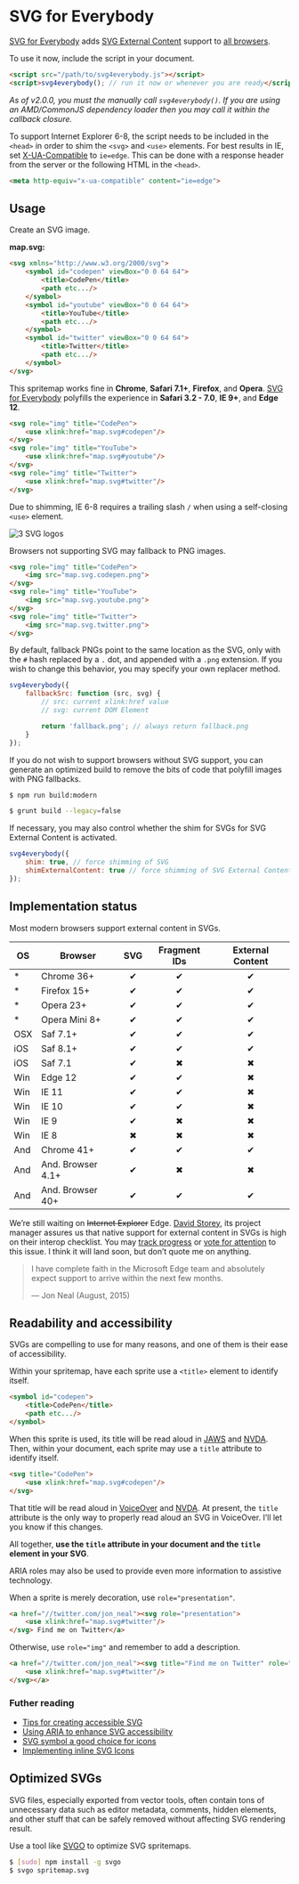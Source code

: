 # SVG for Everybody

[SVG for Everybody] adds [SVG External Content] support to [all browsers].

To use it now, include the script in your document.

```html
<script src="/path/to/svg4everybody.js"></script>
<script>svg4everybody(); // run it now or whenever you are ready</script>
```

_As of v2.0.0, you must the manually call `svg4everybody()`. If you are using an AMD/CommonJS dependency loader then you may call it within the callback closure._

To support Internet Explorer 6-8, the script needs to be included in the `<head>` in order to shim the `<svg>` and `<use>` elements. For best results in IE, set [X-UA-Compatible] to `ie=edge`. This can be done with a response header from the server or the following HTML in the `<head>`.

```html
<meta http-equiv="x-ua-compatible" content="ie=edge">
```

## Usage

Create an SVG image.

**map.svg:**
```html
<svg xmlns="http://www.w3.org/2000/svg">
	<symbol id="codepen" viewBox="0 0 64 64">
		<title>CodePen</title>
		<path etc.../>
	</symbol>
	<symbol id="youtube" viewBox="0 0 64 64">
		<title>YouTube</title>
		<path etc.../>
	</symbol>
	<symbol id="twitter" viewBox="0 0 64 64">
		<title>Twitter</title>
		<path etc.../>
	</symbol>
</svg>
```

This spritemap works fine in **Chrome**, **Safari 7.1+**, **Firefox**, and **Opera**. [SVG for Everybody] polyfills the experience in **Safari 3.2 - 7.0**, **IE 9+**, and **Edge 12**.

```html
<svg role="img" title="CodePen">
	<use xlink:href="map.svg#codepen"/>
</svg>
<svg role="img" title="YouTube">
	<use xlink:href="map.svg#youtube"/>
</svg>
<svg role="img" title="Twitter">
	<use xlink:href="map.svg#twitter"/>
</svg>
```

Due to shimming, IE 6-8 requires a trailing slash `/` when using a self-closing `<use>` element.

![3 SVG logos](http://i.imgur.com/87Npdzn.png)

Browsers not supporting SVG may fallback to PNG images.

```html
<svg role="img" title="CodePen">
	<img src="map.svg.codepen.png">
</svg>
<svg role="img" title="YouTube">
	<img src="map.svg.youtube.png">
</svg>
<svg role="img" title="Twitter">
	<img src="map.svg.twitter.png">
</svg>
```

By default, fallback PNGs point to the same location as the SVG, only with the `#` hash replaced by a `.` dot, and appended with a `.png` extension. If you wish to change this behavior, you may specify your own replacer method.

```js
svg4everybody({
	fallbackSrc: function (src, svg) {
		// src: current xlink:href value
		// svg: current DOM Element

		return 'fallback.png'; // always return fallback.png
	}
});
```

If you do not wish to support browsers without SVG support, you can generate an optimized build to remove the bits of code that polyfill images with PNG fallbacks.

```bash
$ npm run build:modern
```
```bash
$ grunt build --legacy=false
```

If necessary, you may also control whether the shim for SVGs for SVG External Content is activated.

```js
svg4everybody({
	shim: true, // force shimming of SVG
	shimExternalContent: true // force shimming of SVG External Content
});
```

## Implementation status

Most modern browsers support external content in SVGs.

| OS  | Browser           | SVG | Fragment IDs | External Content |
|-----|-------------------|:---:|:------------:|:----------------:|
| *   | Chrome 36+        | ✔   | ✔            | ✔                |
| *   | Firefox 15+       | ✔   | ✔            | ✔                |
| *   | Opera 23+         | ✔   | ✔            | ✔                |
| *   | Opera Mini 8+     | ✔   | ✔            | ✔                |
| OSX | Saf 7.1+          | ✔   | ✔            | ✔                |
| iOS | Saf 8.1+          | ✔   | ✔            | ✔                |
| iOS | Saf 7.1           | ✔   | ✖            | ✖                |
| Win | Edge 12           | ✔   | ✔            | ✖                |
| Win | IE 11             | ✔   | ✔            | ✖                |
| Win | IE 10             | ✔   | ✔            | ✖                |
| Win | IE 9              | ✔   | ✖            | ✖                |
| Win | IE 8              | ✖   | ✖            | ✖                |
| And | Chrome 41+        | ✔   | ✔            | ✔                |
| And | And. Browser 4.1+ | ✔   | ✖            | ✖                |
| And | And. Browser 40+  | ✔   | ✔            | ✔                |

We’re still waiting on <s>Internet Explorer</s> Edge. [David Storey], its project manager assures us that native support for external content in SVGs is high on their interop checklist. You may [track progress] or [vote for attention] to this issue. I think it will land soon, but don’t quote me on anything.

> I have complete faith in the Microsoft Edge team and absolutely expect support to arrive within the next few months.
>
> — Jon Neal (August, 2015)

## Readability and accessibility

SVGs are compelling to use for many reasons, and one of them is their ease of accessibility.

Within your spritemap, have each sprite use a `<title>` element to identify itself.

```html
<symbol id="codepen">
	<title>CodePen</title>
	<path etc.../>
</symbol>
```

When this sprite is used, its title will be read aloud in [JAWS](http://www.freedomscientific.com/products/fs/JAWS-product-page.asp) and [NVDA](http://www.nvaccess.org/). Then, within your document, each sprite may use a `title` attribute to identify itself.

```html
<svg title="CodePen">
	<use xlink:href="map.svg#codepen"/>
</svg>
```

That title will be read aloud in [VoiceOver](http://www.apple.com/accessibility/osx/voiceover/) and [NVDA](http://www.nvaccess.org/). At present, the `title` attribute is the only way to properly read aloud an SVG in VoiceOver. I’ll let you know if this changes.

All together, **use the `title` attribute in your document and the `title` element in your SVG**.

ARIA roles may also be used to provide even more information to assistive technology.

When a sprite is merely decoration, use `role="presentation"`.

```html
<a href="//twitter.com/jon_neal"><svg role="presentation">
	<use xlink:href="map.svg#twitter"/>
</svg> Find me on Twitter</a>
```

Otherwise, use `role="img"` and remember to add a description.

```html
<a href="//twitter.com/jon_neal"><svg title="Find me on Twitter" role="img">
	<use xlink:href="map.svg#twitter"/>
</svg></a>
```

### Futher reading

- [Tips for creating accessible SVG](https://www.sitepoint.com/tips-accessible-svg/)
- [Using ARIA to enhance SVG accessibility](http://blog.paciellogroup.com/2013/12/using-aria-enhance-svg-accessibility/)
- [SVG symbol a good choice for icons](http://css-tricks.com/svg-symbol-good-choice-icons/)
- [Implementing inline SVG Icons](https://kartikprabhu.com/article/inline-svg-icons)

## Optimized SVGs

SVG files, especially exported from vector tools, often contain tons of unnecessary data such as editor metadata, comments, hidden elements, and other stuff that can be safely removed without affecting SVG rendering result.

Use a tool like [SVGO] to optimize SVG spritemaps.

```bash
$ [sudo] npm install -g svgo
$ svgo spritemap.svg
```

[all browsers]: http://caniuse.com/svg
[David Storey]: https://twitter.com/dstorey/status/626514631884804096
[SVG External Content]: http://css-tricks.com/svg-sprites-use-better-icon-fonts/##Browser+Support
[SVG for Everybody]: https://github.com/jonathantneal/svg4everybody
[SVGO]: https://github.com/svg/svgo
[track progress]: http://dev.modern.ie/platform/status/svgexternalcontent/?filter=f3e0000bf&search=svg
[vote for attention]: https://wpdev.uservoice.com/forums/257854-microsoft-edge-developer/suggestions/6263916-svg-external-content
[X-UA-Compatible]: http://www.modern.ie/en-us/performance/how-to-use-x-ua-compatible
